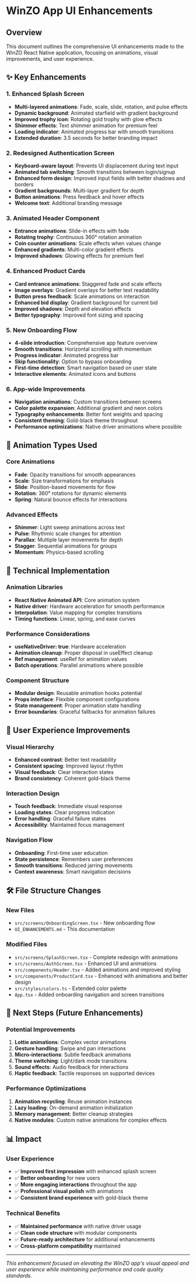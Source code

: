 # WinZO App UI Enhancements

## Overview
This document outlines the comprehensive UI enhancements made to the WinZO React Native application, focusing on animations, visual improvements, and user experience.

## ✨ Key Enhancements

### 1. Enhanced Splash Screen
- **Multi-layered animations**: Fade, scale, slide, rotation, and pulse effects
- **Dynamic background**: Animated starfield with gradient background
- **Improved trophy icon**: Rotating gold trophy with glow effects
- **Shimmer effects**: Text shimmer animation for premium feel
- **Loading indicator**: Animated progress bar with smooth transitions
- **Extended duration**: 3.5 seconds for better branding impact

### 2. Redesigned Authentication Screen
- **Keyboard-aware layout**: Prevents UI displacement during text input
- **Animated tab switching**: Smooth transitions between login/signup
- **Enhanced form design**: Improved input fields with better shadows and borders
- **Gradient backgrounds**: Multi-layer gradient for depth
- **Button animations**: Press feedback and hover effects
- **Welcome text**: Additional branding message

### 3. Animated Header Component
- **Entrance animations**: Slide-in effects with fade
- **Rotating trophy**: Continuous 360° rotation animation
- **Coin counter animations**: Scale effects when values change
- **Enhanced gradients**: Multi-color gradient effects
- **Improved shadows**: Glowing effects for premium feel

### 4. Enhanced Product Cards
- **Card entrance animations**: Staggered fade and scale effects
- **Image overlays**: Gradient overlays for better text readability
- **Button press feedback**: Scale animations on interaction
- **Enhanced bid display**: Gradient background for current bid
- **Improved shadows**: Depth and elevation effects
- **Better typography**: Improved font sizing and spacing

### 5. New Onboarding Flow
- **4-slide introduction**: Comprehensive app feature overview
- **Smooth transitions**: Horizontal scrolling with momentum
- **Progress indicator**: Animated progress bar
- **Skip functionality**: Option to bypass onboarding
- **First-time detection**: Smart navigation based on user state
- **Interactive elements**: Animated icons and buttons

### 6. App-wide Improvements
- **Navigation animations**: Custom transitions between screens
- **Color palette expansion**: Additional gradient and neon colors
- **Typography enhancements**: Better font weights and spacing
- **Consistent theming**: Gold-black theme throughout
- **Performance optimizations**: Native driver animations where possible

## 🎨 Animation Types Used

### Core Animations
- **Fade**: Opacity transitions for smooth appearances
- **Scale**: Size transformations for emphasis
- **Slide**: Position-based movements for flow
- **Rotation**: 360° rotations for dynamic elements
- **Spring**: Natural bounce effects for interactions

### Advanced Effects
- **Shimmer**: Light sweep animations across text
- **Pulse**: Rhythmic scale changes for attention
- **Parallax**: Multiple layer movements for depth
- **Stagger**: Sequential animations for groups
- **Momentum**: Physics-based scrolling

## 🚀 Technical Implementation

### Animation Libraries
- **React Native Animated API**: Core animation system
- **Native driver**: Hardware acceleration for smooth performance
- **Interpolation**: Value mapping for complex transitions
- **Timing functions**: Linear, spring, and ease curves

### Performance Considerations
- **useNativeDriver: true**: Hardware acceleration
- **Animation cleanup**: Proper disposal in useEffect cleanup
- **Ref management**: useRef for animation values
- **Batch operations**: Parallel animations where possible

### Component Structure
- **Modular design**: Reusable animation hooks potential
- **Props interface**: Flexible component configurations
- **State management**: Proper animation state handling
- **Error boundaries**: Graceful fallbacks for animation failures

## 📱 User Experience Improvements

### Visual Hierarchy
- **Enhanced contrast**: Better text readability
- **Consistent spacing**: Improved layout rhythm
- **Visual feedback**: Clear interaction states
- **Brand consistency**: Coherent gold-black theme

### Interaction Design
- **Touch feedback**: Immediate visual response
- **Loading states**: Clear progress indication
- **Error handling**: Graceful failure states
- **Accessibility**: Maintained focus management

### Navigation Flow
- **Onboarding**: First-time user education
- **State persistence**: Remembers user preferences
- **Smooth transitions**: Reduced jarring movements
- **Context awareness**: Smart navigation decisions

## 🛠 File Structure Changes

### New Files
- `src/screens/OnboardingScreen.tsx` - New onboarding flow
- `UI_ENHANCEMENTS.md` - This documentation

### Modified Files
- `src/screens/SplashScreen.tsx` - Complete redesign with animations
- `src/screens/AuthScreen.tsx` - Enhanced UI and animations
- `src/components/Header.tsx` - Added animations and improved styling
- `src/components/ProductCard.tsx` - Enhanced with animations and better design
- `src/styles/colors.ts` - Extended color palette
- `App.tsx` - Added onboarding navigation and screen transitions

## 🎯 Next Steps (Future Enhancements)

### Potential Improvements
1. **Lottie animations**: Complex vector animations
2. **Gesture handling**: Swipe and pan interactions
3. **Micro-interactions**: Subtle feedback animations
4. **Theme switching**: Light/dark mode transitions
5. **Sound effects**: Audio feedback for interactions
6. **Haptic feedback**: Tactile responses on supported devices

### Performance Optimizations
1. **Animation recycling**: Reuse animation instances
2. **Lazy loading**: On-demand animation initialization
3. **Memory management**: Better cleanup strategies
4. **Native modules**: Custom native animations for complex effects

## 📊 Impact

### User Experience
- ✅ **Improved first impression** with enhanced splash screen
- ✅ **Better onboarding** for new users
- ✅ **More engaging interactions** throughout the app
- ✅ **Professional visual polish** with animations
- ✅ **Consistent brand experience** with gold-black theme

### Technical Benefits
- ✅ **Maintained performance** with native driver usage
- ✅ **Clean code structure** with modular components
- ✅ **Future-ready architecture** for additional enhancements
- ✅ **Cross-platform compatibility** maintained

---

*This enhancement focused on elevating the WinZO app's visual appeal and user experience while maintaining performance and code quality standards.*
